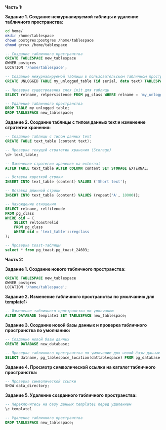 **Часть 1:**

**Задание 1. Создание нежурналируемой таблицы и удаление табличного пространства:**

```bash
cd home/
mkdir /home/tablespace
chown postgres:postgres /home/tablespace
chmod g+rwx /home/tablespace
```

```sql
-- Создание табличного пространства
CREATE TABLESPACE new_tablespace
OWNER postgres
LOCATION '/home/tablespace';

-- Создание нежурналируемой таблицы в пользовательском табличном пространстве
CREATE UNLOGGED TABLE my_unlogged_table (id serial, data text) TABLESPACE new_tablespace;

-- Проверка существования слоя init для таблицы
SELECT relname, relpersistence FROM pg_class WHERE relname = 'my_unlogged_table';

-- Удаление табличного пространства
DROP TABLE my_unlogged_table;
DROP TABLESPACE new_tablespace;
```

**Задание 2. Создание таблицы с типом данных text и изменение стратегии хранения:**

```sql
-- Создание таблицы с типом данных text
CREATE TABLE text_table (content text);

-- Проверка текущей стратегии хранения (Storage)
\d+ text_table;

-- Изменение стратегии хранения на external
ALTER TABLE text_table ALTER COLUMN content SET STORAGE EXTERNAL;

-- Вставка короткой строки
INSERT INTO text_table (content) VALUES ('Short text');

-- Вставка длинной строки
INSERT INTO text_table (content) VALUES (repeat('A', 10000));

-- Нахождение отношения
SELECT relname, relfilenode
FROM pg_class
WHERE oid = (
    SELECT reltoastrelid
    FROM pg_class
    WHERE oid = 'text_table'::regclass
);

-- Проверка toast-таблицы
select * from pg_toast.pg_toast_24603;
```

**Часть 2:**

**Задание 1. Создание нового табличного пространства:**

```sql
CREATE TABLESPACE new_tablespace
OWNER postgres
LOCATION '/home/tablespace';
```

**Задание 2. Изменение табличного пространства по умолчанию для template1:**

```sql
-- Изменение табличного пространства по умолчанию
ALTER DATABASE template1 SET TABLESPACE new_tablespace;
```

**Задание 3. Создание новой базы данных и проверка табличного пространства по умолчанию:**

```sql
-- Создание новой базы данных
CREATE DATABASE new_database;

-- Проверка табличного пространства по умолчанию для новой базы данных
SELECT datname, pg_tablespace_location(dattablespace) FROM pg_database WHERE datname = 'new_database';
```

**Задание 4. Просмотр символической ссылки на каталог табличного пространства:**

```sql
-- Проверка символической ссылки
SHOW data_directory;
```

**Задание 5. Удаление созданного табличного пространства:**

```sql
-- Переключитесь на базу данных template1 перед удалением
\c template1

-- Удаление табличного пространства
DROP TABLESPACE new_tablespace;
```
